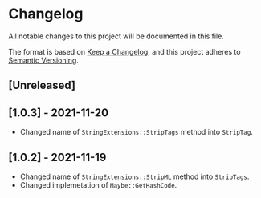 # Changelog

All notable changes to this project will be documented in this file.

The format is based on [Keep a Changelog](https://keepachangelog.com/en/1.0.0/),
and this project adheres to [Semantic Versioning](https://semver.org/spec/v2.0.0.html).

## [Unreleased]

## [1.0.3] - 2021-11-20

- Changed name of `StringExtensions::StripTags` method into `StripTag`.

## [1.0.2] - 2021-11-19

- Changed name of `StringExtensions::StripML` method into `StripTags`.
- Changed implemetation of `Maybe::GetHashCode`.
